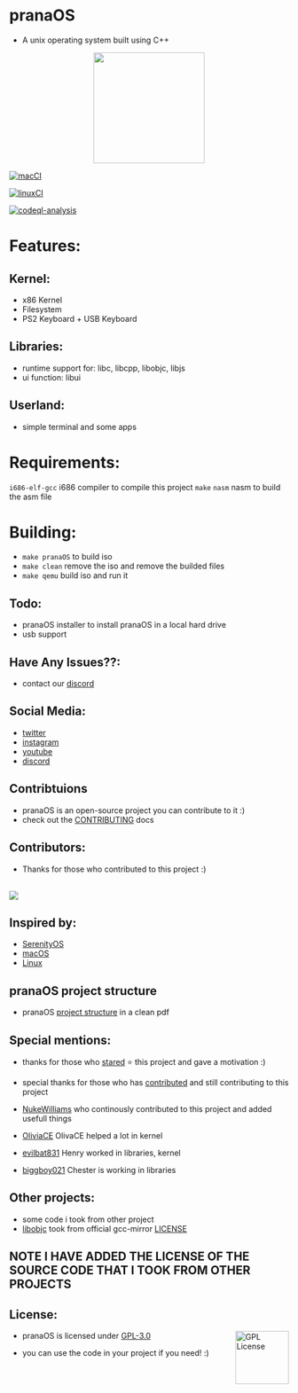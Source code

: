 # pranaOS
- A unix operating system built using C++

<p align="center">
<img src="https://raw.githubusercontent.com/pranaOS/pranaOS/master/imgs/eagle.jpeg" width="200" height="200">
</p>

[![macCI](https://github.com/pranaOS/pranaOS/actions/workflows/macos.yml/badge.svg?branch=master)](https://github.com/pranaOS/pranaOS/actions/workflows/macos.yml)

[![linuxCI](https://github.com/pranaOS/pranaOS/actions/workflows/linux.yml/badge.svg?branch=master)](https://github.com/pranaOS/pranaOS/actions/workflows/linux.yml)

[![codeql-analysis](https://github.com/pranaOS/pranaOS/actions/workflows/codeql-analysis.yml/badge.svg?branch=master)](https://github.com/pranaOS/pranaOS/actions/workflows/codeql-analysis.yml)

# Features:
## Kernel:
- x86 Kernel
- Filesystem
- PS2 Keyboard + USB Keyboard

## Libraries:
- runtime support for: libc, libcpp, libobjc, libjs
- ui function: libui

## Userland:
- simple terminal and some apps

# Requirements:
```i686-elf-gcc``` i686 compiler to compile this project
```make``` 
```nasm``` nasm to build the asm file

# Building:
- ```make pranaOS``` to build iso
- ```make clean``` remove the iso and remove the builded files 
- ```make qemu``` build iso and run it

## Todo:
- pranaOS installer to install pranaOS in a local hard drive
- usb support

## Have Any Issues??:
- contact our [discord](https://discord.gg/XmpBTmy9Bz)

## Social Media:
- [twitter](https://twitter.com/os_prana)
- [instagram](https://www.instagram.com/officialpranaos/)
- [youtube](https://www.youtube.com/channel/UCHBR5EYG9MDJ-yws4zN6xXQ)
- [discord](https://discord.gg/XmpBTmy9Bz)

## Contribtuions
- pranaOS is an open-source project you can contribute to it :)
- check out the [CONTRIBUTING](CONTRIBUTING.md) docs


## Contributors:
- Thanks for those who contributed to this project :)
<br>
 <a href="https://github.com/pranaOS/pranaOS/graphs/contributors">
   <img src="https://contributors-img.web.app/image?repo=pranaOS/pranaOS" />
</a>

## Inspired by:
- [SerenityOS](https://github.com/SerenityOS/Serenity)
- [macOS](https://github.com/apple/darwin-xnu)
- [Linux](https://github.com/torvalds/linux)

## pranaOS project structure
- pranaOS [project structure](https://github.com/pranaOS/pranaOS/blob/master/imgs/pranaOSProjectStructure.pdf) in a clean pdf

## Special mentions:
- thanks for those who [stared](https://github.com/pranaOS/pranaOS/stargazers) ⭐ this project and gave a motivation :)
- special thanks for those who has [contributed](https://github.com/pranaOS/pranaOS/graphs/contributors) and still contributing to this project 

- [NukeWilliams](https://github.com/NukeWilliams) who continously contributed to this project and added usefull things
- [OliviaCE](https://github.com/OliviaCE) OlivaCE helped a lot in kernel
- [evilbat831](https://github.com/evilbat831) Henry worked in libraries, kernel
- [biggboy021](https://github.com/biggboy021) Chester is working in libraries

## Other projects:
- some code i took from other project
- [libobjc](https://github.com/pranaOS/pranaOS/tree/master/userland/libraries/libobjc) took from official gcc-mirror [LICENSE](https://github.com/pranaOS/pranaOS/blob/master/libs/libobjc/COPYING)

## NOTE I HAVE ADDED THE LICENSE OF THE SOURCE CODE THAT I TOOK FROM OTHER PROJECTS

## License:

<a href="https://opensource.org/licenses/gpl-license">
  <img align="right" height="96" alt="GPL License" src="imgs/gpl.png" />
</a>

- pranaOS is licensed under [GPL-3.0](https://github.com/pranaOS/pranaOS/blob/master/LICENSE)

- you can use the code in your project if you need! :)

